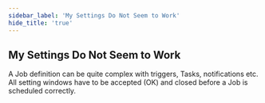 ```yaml
---
sidebar_label: 'My Settings Do Not Seem to Work'
hide_title: 'true'
---
```


## My Settings Do Not Seem to Work

A Job definition can be quite complex with triggers, Tasks, notifications etc. All setting windows have to be accepted (OK) and closed before a Job is scheduled correctly.